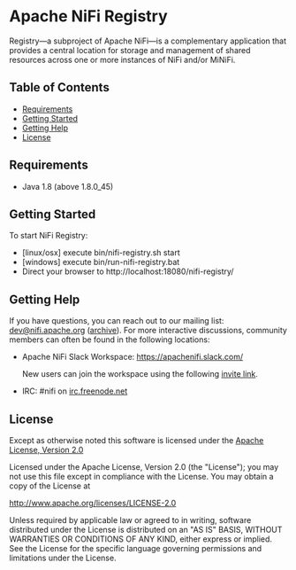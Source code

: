 <!--
  Licensed to the Apache Software Foundation (ASF) under one or more
  contributor license agreements.  See the NOTICE file distributed with
  this work for additional information regarding copyright ownership.
  The ASF licenses this file to You under the Apache License, Version 2.0
  (the "License"); you may not use this file except in compliance with
  the License.  You may obtain a copy of the License at
      http://www.apache.org/licenses/LICENSE-2.0
  Unless required by applicable law or agreed to in writing, software
  distributed under the License is distributed on an "AS IS" BASIS,
  WITHOUT WARRANTIES OR CONDITIONS OF ANY KIND, either express or implied.
  See the License for the specific language governing permissions and
  limitations under the License.
-->
# Apache NiFi Registry

Registry—a subproject of Apache NiFi—is a complementary application that provides a central location for storage and management of shared resources across one or more instances of NiFi and/or MiNiFi.

## Table of Contents

- [Requirements](#requirements)
- [Getting Started](#getting-started)
- [Getting Help](#getting-help)
- [License](#license)

## Requirements

* Java 1.8 (above 1.8.0_45)

## Getting Started

To start NiFi Registry:
- [linux/osx] execute bin/nifi-registry.sh start
- [windows] execute bin/run-nifi-registry.bat
- Direct your browser to http://localhost:18080/nifi-registry/

## Getting Help

If you have questions, you can reach out to our mailing list: dev@nifi.apache.org
([archive](http://mail-archives.apache.org/mod_mbox/nifi-dev)). For more interactive discussions, community members can often be found in the following locations:

- Apache NiFi Slack Workspace: https://apachenifi.slack.com/

  New users can join the workspace using the following [invite link](https://s.apache.org/nifi-community-slack).

- IRC: #nifi on [irc.freenode.net](http://webchat.freenode.net/?channels=#nifi)

## License

Except as otherwise noted this software is licensed under the
[Apache License, Version 2.0](http://www.apache.org/licenses/LICENSE-2.0.html)

Licensed under the Apache License, Version 2.0 (the "License");
you may not use this file except in compliance with the License.
You may obtain a copy of the License at

  http://www.apache.org/licenses/LICENSE-2.0

Unless required by applicable law or agreed to in writing, software
distributed under the License is distributed on an "AS IS" BASIS,
WITHOUT WARRANTIES OR CONDITIONS OF ANY KIND, either express or implied.
See the License for the specific language governing permissions and
limitations under the License.
